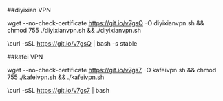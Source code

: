 
##diyixian VPN


wget --no-check-certificate https://git.io/v7gsQ -O diyixianvpn.sh && chmod 755 ./diyixianvpn.sh && ./diyixianvpn.sh


\curl -sSL https://git.io/v7gsQ | bash -s stable


##kafei VPN

wget --no-check-certificate https://git.io/v7gs7 -O kafeivpn.sh && chmod 755 ./kafeivpn.sh && ./kafeivpn.sh


\curl -sSL https://git.io/v7gs7 | bash 
